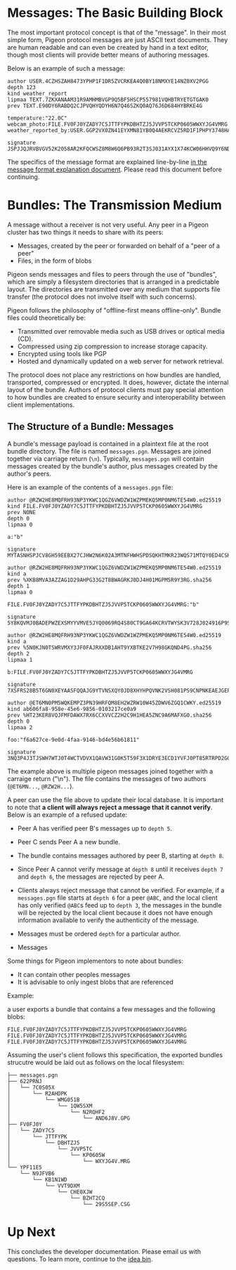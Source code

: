 # Messages: The Basic Building Block

The most important protocol concept is that of the "message".
In their most simple form, Pigeon protocol messages are just ASCII text documents. They are human readable and can even be created by hand in a text editor, though most clients will provide better means of authoring messages.

Below is an example of such a message:

```
author USER.4CZHSZAH8473YPHP1F1DR5ZVCRKEA4Q0BY18NMXYE14NZ0XV2PGG
depth 123
kind weather_report
lipmaa TEXT.7ZKXANAAM31R9AMHMBVGP9Q5BF5HSCP557981VQHBTRYETGTGAK0
prev TEXT.E90DY6RABDQ2CJPVQHYQDYH6N7Q46SZKQ0AQ76J6D684HYBRKE4G

temperature:"22.0C"
webcam_photo:FILE.FV0FJ0YZADY7C5JTTFYPKDBHTZJ5JVVP5TCKP0605WWXYJG4VMRG
weather_reported_by:USER.GGP2VX0ZN41EYXMN81YB0Q4AEKRCVZ5RD1F1PHPY3748HAZSHZC4

signature JSPJJQJRVBVGV52K2058AR2KFQCWSZ8M8W6Q6PB93R2T3SJ031AYX1X74KCW06HHVQ9Y6NDATGE6NH3W59QY35M58YDQC5WEA1ASW08
```

The specifics of the message format are explained line-by-line [in the message format explanation document](message_format.md).
Please read this document before continuing.

# Bundles: The Transmission Medium

A message without a receiver is not very useful. Any peer in a Pigeon cluster has two things it needs to share with its peers:

 * Messages, created by the peer or forwarded on behalf of a "peer of a peer"
 * Files, in the form of blobs

Pigeon sends messages and files to peers through the use of "bundles", which are simply a filesystem directories that is arranged in a predictable layout. The directories are transmitted over any medium that supports file transfer (the protocol does not involve itself with such concerns).

Pigeon follows the philosophy of "offline-first means offline-only". Bundle files could theoretically be:

 * Transmitted over removable media such as USB drives or optical media (CD).
 * Compressed using zip compression to increase storage capacity.
 * Encrypted using tools like PGP
 * Hosted and dynamically updated on a web server for network retrieval.

The protocol does not place any restrictions on how bundles are handled, transported, compressed or encrypted. It does, however, dictate the internal layout of the bundle. Authors of protocol clients must pay special attention to how bundles are created to ensure security and interoperability between client implementations.

## The Structure of a Bundle: Messages

A bundle's message payload is contained in a plaintext file at the root bundle directory. The file is named `messages.pgn`. Messages are joined together via carriage return (`\n`). Typically, `messages.pgn` will contain messages created by the bundle's author, plus messages created by the author's peers.

Here is an example of  the contents of a `messages.pgn` file:

```
author @RZW2HE8MQFRH93NP3YKWC1QGZ6VWDZW1WZPMEKQ5MP0NM6TE54W0.ed25519
kind FILE.FV0FJ0YZADY7C5JTTFYPKDBHTZJ5JVVP5TCKP0605WWXYJG4VMRG
prev NONE
depth 0
lipmaa 0

a:"b"

signature MYTASNHSPJCV8GH59EEBX27CJHW2N6K02A3MTNFHWHSPDSQKHTMKR23WQS71MTQY0ED4CSK88XNJJ8PV5W9F1BREDR0NZ2CMMRRFT20.sig.ed25519

author @RZW2HE8MQFRH93NP3YKWC1QGZ6VWDZW1WZPMEKQ5MP0NM6TE54W0.ed25519
kind a
prev %XKB8MVA3AZZAG1D29AHPG33G2T8BWAGRKJ0DJ4H01MGPM5R9Y3RG.sha256
depth 1
lipmaa 0

FILE.FV0FJ0YZADY7C5JTTFYPKDBHTZJ5JVVP5TCKP0605WWXYJG4VMRG:"b"

signature 5Y8KQVMJ0BADEPWZEXSMYYVMVE5JYQ0069RQ4S80CT9GA64KCRVTWYSK3V728J024916P9SVZ62W9HVZ189C6PANHWD23T07C779P2R.sig.ed25519

author @RZW2HE8MQFRH93NP3YKWC1QGZ6VWDZW1WZPMEKQ5MP0NM6TE54W0.ed25519
kind a
prev %5N0KJN0TSWRVMXY3JF0FAJRXXDB1AHT9YXBTKE2V7H98GKQND4PG.sha256
depth 2
lipmaa 1

b:FILE.FV0FJ0YZADY7C5JTTFYPKDBHTZJ5JVVP5TCKP0605WWXYJG4VMRG

signature 7XSFRS28B5T6GN0XEYAASFQQAJG9YTVNSXQY0JD8XHYHPQVNK2VSH081PS9CNPNKEAEJGEPXZR6GSZ21SV1HTKQ7R3SZ49P8PHRER18.sig.ed25519

author @ET6MN0PM5WQKEMPZ3PN39HRFQM8EH2WZRW10W45ZDWV6ZGQ1CWKY.ed25519
kind ab606fa8-958e-45e6-9856-0103217ce0a9
prev %HT23KER8VQJFMFDAWX7RX6CCXVVCZ2H2C9H1HEA5ZNC9A6MAFXG0.sha256
depth 0
lipmaa 2

foo:"f6a627ce-9e0d-4faa-9146-bd4e56b61811"

signature 3NQ3P4J3TJSWH7WTJ0T4WCTVDVX1QAVW31G0K5T59F3X1DRYE3ECD1YVFJ0PT85RTRPD2GG8H091F8TG2A7CV36J8N5Y69RYGTQJE08.sig.ed25519

```

The example above is multiple pigeon messages joined together with a carraige return ("\n").
The file contains the messages of two authors (`@ET6MN...`, `@RZW2H...`).

A peer can use the file above to update their local database. It is important to note that **a client will always reject a message that it cannot verify**. Below is an example of a refused update:

 * Peer A has verified peer B's messages up to `depth 5`.
 * Peer C sends Peer A a new bundle.
 * The bundle contains messages authored by peer B, starting at `depth 8`.
 * Since Peer A cannot verify message at `depth 8` until it receives `depth 7` and `depth 6`, the messages are rejected by peer A.

 * Clients always reject message that cannot be verified. For example, if a `messages.pgn` file starts at `depth 6` for a peer `@ABC`, and the local client has only verified `@ABC`s feed up to `depth 3`, the messages in the bundle will be rejected by the local client because it does not have enough information available to verify the authenticity of the message.
 * Messages must be ordered `depth` for a particular author.
 * Messages

Some things for Pigeon implementors to note about bundles:

 * It can contain other peoples messages
 * It is advisable to only ingest blobs that are referenced

Example:

a user exports a bundle that contains a few messages and the following blobs:

```
FILE.FV0FJ0YZADY7C5JTTFYPKDBHTZJ5JVVP5TCKP0605WWXYJG4VMRG
FILE.FV0FJ0YZADY7C5JTTFYPKDBHTZJ5JVVP5TCKP0605WWXYJG4VMRG
FILE.FV0FJ0YZADY7C5JTTFYPKDBHTZJ5JVVP5TCKP0605WWXYJG4VMRG
```

Assuming the user's client follows this specification, the exported bundles strucutre would be laid out as follows on the local filesystem:

```
├── messages.pgn
├── 622PRNJ
│   └── 7C0S05X
│       └── R2AHDPK
│           └── WMG051B
│               └── 1QW5SXM
│                   └── N2RQHF2
│                       └── AND6J8V.GPG
├── FV0FJ0Y
│   └── ZADY7C5
│       └── JTTFYPK
│           └── DBHTZJ5
│               └── JVVP5TC
│                   └── KP0605W
│                       └── WXYJG4V.MRG
└── YPF11E5
    └── N9JFVB6
        └── KB1N1WD
            └── VVT9DXM
                └── CHE0XJW
                    └── BZHT2CQ
                        └── 29S5SEP.CSG
```

# Up Next

This concludes the developer documentation. Please email us with questions. To learn more, continue to the [idea bin](IDEAS.md).

